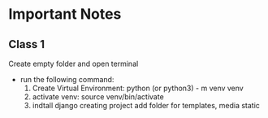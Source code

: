 # Important Notes
## Class 1



Create empty folder and open terminal
- run the following command:
  1. Create Virtual Environment: python (or python3) - m venv venv
  2. activate venv: source venv/bin/activate
  3. indtall django
  creating project
  add folder for templates, media static
